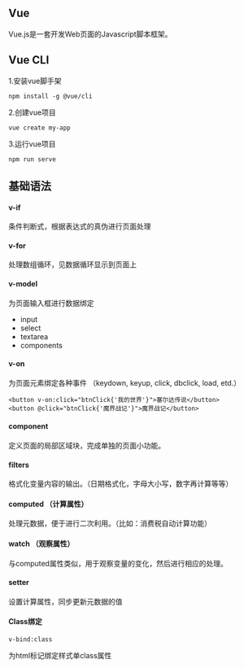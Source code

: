 ## Vue 

Vue.js是一套开发Web页面的Javascript脚本框架。

## Vue CLI

1.安装vue脚手架

    npm install -g @vue/cli

2.创建vue项目

    vue create my-app

3.运行vue项目

    npm run serve


## 基础语法

#### v-if

条件判断式，根据表达式的真伪进行页面处理

#### v-for

处理数组循环，见数据循环显示到页面上

#### v-model

为页面输入框进行数据绑定

* input
* select
* textarea
* components

#### v-on

为页面元素绑定各种事件 （keydown, keyup, click, dbclick, load, etd.）

    <button v-on:click="btnClick{'我的世界'}">塞尔达传说</button>
    <button @click="btnClick{'魔界战记'}">魔界战记</button>


#### component

定义页面的局部区域块，完成单独的页面小功能。

#### filters

格式化变量内容的输出。（日期格式化，字母大小写，数字再计算等等）

#### computed （计算属性）

处理元数据，便于进行二次利用。（比如：消费税自动计算功能）

#### watch （观察属性）

与computed属性类似，用于观察变量的变化，然后进行相应的处理。

#### setter 

设置计算属性，同步更新元数据的值

#### Class绑定

    v-bind:class

为html标记绑定样式单class属性

